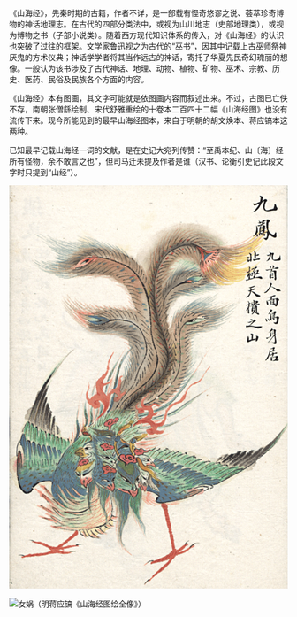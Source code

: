 《山海经》，先秦时期的古籍，作者不详，是一部载有怪奇悠谬之说、荟萃珍奇博物的神话地理志。在古代的四部分类法中，或视为山川地志（史部地理类），或视为博物之书（子部小说类）。随着西方现代知识体系的传入，对《山海经》的认识也突破了过往的框架。文学家鲁迅视之为古代的“巫书”，因其中记载上古巫师祭神厌鬼的方术仪典；神话学学者将其当作远古的神话，寄托了华夏先民奇幻瑰丽的想像。一般认为该书涉及了古代神话、地理、动物、植物、矿物、巫术、宗教、历史、医药、民俗及民族各个方面的内容。

《山海经》本有图画，其文字可能就是依图画内容而叙述出来。不过，古图已亡佚不存，南朝张僧繇绘制、宋代舒雅重绘的十卷本二百四十二幅《山海经图》也没有流传下来。现今所能见到的最早山海经图本，来自于明朝的胡文焕本、蒋应镐本这两种。

已知最早记载山海经一词的文献，是在史记大宛列传赞：“至禹本纪、山〔海〕经所有怪物，余不敢言之也”，但司马迁未提及作者是谁（汉书、论衡引史记此段文字时只提到“山经”）。

![大荒之中，有山名曰北极天柜，海水北注焉。有神，九首人面鸟身，名曰九凤。](/assets/Phénix_à_neuf_têtes.png)

![女娲（明蒋应镐《山海经图绘全像》）](/assets/Shanhaijing_illustration_of_Nüwa.jpg)